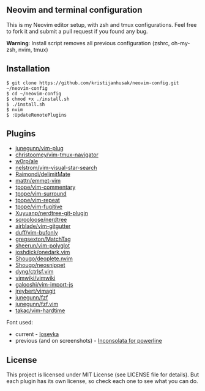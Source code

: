 Neovim and terminal configuration
------

This is my Neovim editor setup, with zsh and tmux configurations.
Feel free to fork it
and submit a pull request if you found any bug.

**Warning**: Install script removes all previous configuration (zshrc, oh-my-zsh, nvim, tmux)

Installation
-----------

    $ git clone https://github.com/kristijanhusak/neovim-config.git ~/neovim-config
    $ cd ~/neovim-config
    $ chmod +x ./install.sh
    $ ./install.sh
    $ nvim
    $ :UpdateRemotePlugins

Plugins
----------------

* [junegunn/vim-plug](https://github.com/junegunn/vim-plug)
* [christoomey/vim-tmux-navigator](https://github.com/christoomey/vim-tmux-navigator)
* [w0rp/ale](https://github.com/w0rp/ale)
* [nelstrom/vim-visual-star-search](https://github.com/nelstrom/vim-visual-star-search)
* [Raimondi/delimitMate](https://github.com/Raimondi/delimitMate)
* [mattn/emmet-vim](https://github.com/mattn/emmet-vim)
* [tpope/vim-commentary](https://github.com/tpope/vim-commentary)
* [tpope/vim-surround](https://github.com/tpope/vim-surround)
* [tpope/vim-repeat](https://github.com/tpope/vim-repeat)
* [tpope/vim-fugitive](https://github.com/tpope/vim-fugitive)
* [Xuyuanp/nerdtree-git-plugin](https://github.com/Xuyuanp/nerdtree-git-plugin)
* [scrooloose/nerdtree](https://github.com/scrooloose/nerdtree)
* [airblade/vim-gitgutter](https://github.com/airblade/vim-gitgutter)
* [duff/vim-bufonly](https://github.com/duff/vim-bufonly)
* [gregsexton/MatchTag](https://github.com/gregsexton/MatchTag)
* [sheerun/vim-polyglot](https://github.com/sheerun/vim-polyglot)
* [joshdick/onedark.vim](https://github.com/joshdick/onedark.vim)
* [Shougo/deoplete.nvim](https://github.com/Shougo/deoplete.nvim)
* [Shougo/neosnippet](https://github.com/Shougo/neosnippet)
* [dyng/ctrlsf.vim](https://github.com/dyng/ctrlsf.vim)
* [vimwiki/vimwiki](https://github.com/vimwiki/vimwiki)
* [galooshi/vim-import-js](https://github.com/galooshi/vim-import-js)
* [jreybert/vimagit](https://github.com/jreybert/vimagit)
* [junegunn/fzf](https://github.com/junegunn/fzf)
* [junegunn/fzf.vim](https://github.com/junegunn/fzf.vim)
* [takac/vim-hardtime](https://github.com/takac/vim-hardtime)

Font used:
* current - [Iosevka](https://github.com/be5invis/Iosevka)
* previous (and on screenshots) - [Inconsolata for powerline](https://github.com/ryanoasis/nerd-fonts/blob/master/patched-fonts/Inconsolata/complete/Inconsolata%20for%20Powerline%20Nerd%20Font%20Complete.otf)

License
-------

This project is licensed under MIT License (see LICENSE file for details). But
each plugin has its own license, so check each one to see what you can do.
